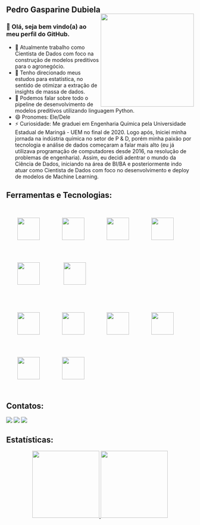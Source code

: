 ## Pedro Gasparine Dubiela
<img align="right" width="250px" style="margin-top:-20px" src="https://i.ibb.co/mtM4CdH/Whats-App-Image-2023-02-18-at-16-19-17.jpg" >

### 👋 Olá, seja bem vindo(a) ao meu perfil do GitHub.

- 🔭 Atualmente trabalho como Cientista de Dados com foco na construção de modelos preditivos para o agronegócio.
- 🌱 Tenho direcionado meus estudos para estatística, no sentido de otimizar a extração de insights de massa de dados.
- 💬 Podemos falar sobre todo o pipeline de desenvolvimento de modelos preditivos utilizando linguagem Python.
- 😄 Pronomes: Ele/Dele
- ⚡ Curiosidade: Me graduei  em Engenharia Química pela Universidade Estadual de Maringá - UEM no final de 2020. Logo após, Iniciei minha jornada na indústria química no setor de P & D, porém
minha paixão por tecnologia e análise de dados começaram a falar mais alto (eu já utilizava programação de computadores desde 2016, na resolução de problemas de engenharia). Assim, eu decidi adentrar o mundo da Ciência de Dados, iniciando na área de BI/BA  e posteriormente indo atuar como Cientista de Dados com foco no desenvolvimento e deploy de modelos de Machine Learning.


 


## Ferramentas e Tecnologias:

<img src="https://cdn.jsdelivr.net/gh/devicons/devicon/icons/anaconda/anaconda-original-wordmark.svg" width="60" height="60" vspace="30" hspace="30"/><img src="https://cdn.jsdelivr.net/gh/devicons/devicon/icons/git/git-original-wordmark.svg" width="60" height="60" vspace="30" hspace="30"/><img src="https://cdn.jsdelivr.net/gh/devicons/devicon/icons/github/github-original-wordmark.svg" width="60" height="60" vspace="30" hspace="30"/><img src="https://cdn.jsdelivr.net/gh/devicons/devicon/icons/jupyter/jupyter-original-wordmark.svg" width="60" height="60" vspace="30" hspace="30"/><img src="https://cdn.jsdelivr.net/gh/devicons/devicon/icons/linux/linux-original.svg" width="60" height="60" vspace="30" hspace="30"/>
<img src="https://cdn.jsdelivr.net/gh/devicons/devicon/icons/mysql/mysql-original-wordmark.svg" width="60" height="60" vspace="30" hspace="30"/>

<img src="https://cdn.jsdelivr.net/gh/devicons/devicon/icons/numpy/numpy-original-wordmark.svg" width="60" height="60" vspace="30" hspace="30"/><img src="https://cdn.jsdelivr.net/gh/devicons/devicon/icons/pandas/pandas-original-wordmark.svg" width="60" height="60" vspace="30" hspace="30"/><img src="https://cdn.jsdelivr.net/gh/devicons/devicon/icons/postgresql/postgresql-original-wordmark.svg" width="60" height="60" vspace="30" hspace="30"/><img src="https://cdn.jsdelivr.net/gh/devicons/devicon/icons/python/python-original-wordmark.svg" width="60" height="60" vspace="30" hspace="30"/><img src="https://cdn.jsdelivr.net/gh/devicons/devicon/icons/tensorflow/tensorflow-original.svg" width="60" height="60" vspace="30" hspace="30"/><img src="https://cdn.jsdelivr.net/gh/devicons/devicon/icons/vscode/vscode-plain-wordmark.svg" width="60" height="60" vspace="30" hspace="30"/>



## Contatos:

<div>

<a href="https://instagram.com/pedrogasparine" target="_blank"><img src="https://img.shields.io/badge/-Instagram-%23E4405F?style=for-the-badge&logo=instagram&logoColor=white" target="_blank"></a>
<a href = "mailto:pedrodubielabio@gmail.com"><img src="https://img.shields.io/badge/Gmail-D14836?style=for-the-badge&logo=gmail&logoColor=white" target="_blank"></a>
<a href="https://www.linkedin.com/in/pedro-gasparine-dubiela-478430147/" target="_blank"><img src="https://img.shields.io/badge/-LinkedIn-%230077B5?style=for-the-badge&logo=linkedin&logoColor=white" target="_blank"></a>   
</div>

## Estatísticas:
<p align="center">
          
<a href="https://github.com/pedroDubiela95">
<img height="180em" src="https://github-readme-stats.vercel.app/api/top-langs/?username=pedroDubiela95&layout=compact&langs_count=7&theme=algolia"/>
<img height="180em" src="https://github-readme-stats.vercel.app/api?username=pedroDubiela95&show_icons=true&theme=algolia&include_all_commits=true&count_private=true"/>

</p>
          
          
